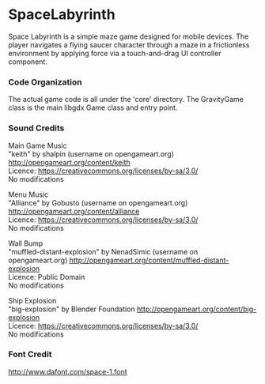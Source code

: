 # SpaceLabyrinth

Space Labyrinth is a simple maze game designed for mobile devices. The player navigates a flying saucer character through a maze in a frictionless environment by applying force via a touch-and-drag UI controller component. 

### Code Organization

The actual game code is all under the 'core' directory. The GravityGame class is the main libgdx Game class and entry point.

### Sound Credits

Main Game Music  
"keith" by shalpin (username on opengameart.org) http://opengameart.org/content/keith  
Licence: https://creativecommons.org/licenses/by-sa/3.0/  
No modifications  
  
Menu Music  
"Alliance" by Gobusto (username on opengameart.org) http://opengameart.org/content/alliance  
Licence: https://creativecommons.org/licenses/by-sa/3.0/  
No modifications  

Wall Bump  
"muffled-distant-explosion" by NenadSimic (username on opengameart.org)   http://opengameart.org/content/muffled-distant-explosion  
Licence: Public Domain  
No modifications  

Ship Explosion  
"big-explosion" by Blender Foundation http://opengameart.org/content/big-explosion  
Licence: https://creativecommons.org/licenses/by-sa/3.0/  
No modifications  


### Font Credit
http://www.dafont.com/space-1.font




